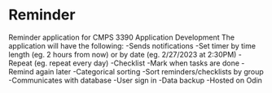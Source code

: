 # Reminder
Reminder application for CMPS 3390 Application Development 
The application will have the following:
-Sends notifications
-Set timer by time length (eg. 2 hours from now) or by date (eg. 2/27/2023 at 2:30PM)
-Repeat (eg. repeat every day)
-Checklist
-Mark when tasks are done
-Remind again later
-Categorical sorting
-Sort reminders/checklists by group
-Communicates with database 
-User sign in
-Data backup
-Hosted on Odin

